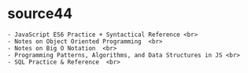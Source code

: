 # source44
    - JavaScript ES6 Practice + Syntactical Reference <br>
    - Notes on Object Oriented Programming  <br>
    - Notes on Big O Notation  <br>
    - Programming Patterns, Algorithms, and Data Structures in JS <br>
    - SQL Practice & Reference  <br>
